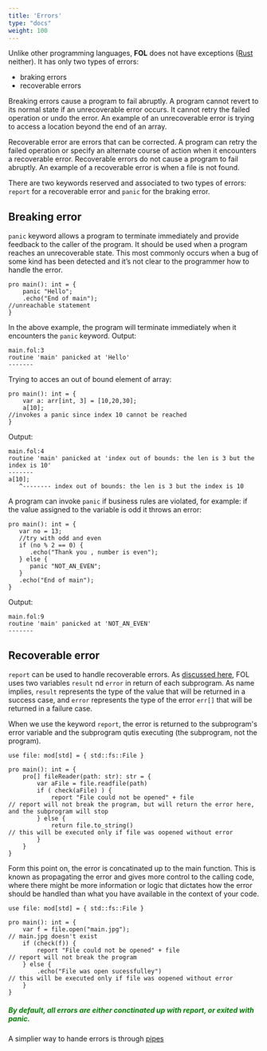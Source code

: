```yaml
---
title: 'Errors'
type: "docs"
weight: 100
---
```

Unlike other programming languages, **FOL** does not have exceptions ([Rust](https://doc.rust-lang.org/book/ch09-00-error-handling.html) neither). It has only two types of errors:
- braking errors
- recoverable errors

Breaking errors cause a program to fail abruptly. A program cannot revert to its normal state if an unrecoverable error occurs. It cannot retry the failed operation or undo the error. An example of an unrecoverable error is trying to access a location beyond the end of an array.

Recoverable error are errors that can be corrected. A program can retry the failed operation or specify an alternate course of action when it encounters a recoverable error. Recoverable errors do not cause a program to fail abruptly. An example of a recoverable error is when a file is not found.


There are two keywords reserved and associated to two types of errors: `report` for a recoverable error and `panic` for the braking error. 

## Breaking error

`panic` keyword allows a program to terminate immediately and provide feedback to the caller of the program. It should be used when a program reaches an unrecoverable state. This most commonly occurs when a bug of some kind has been detected and it’s not clear to the programmer how to handle the error.

```
pro main(): int = {
    panic "Hello";
    .echo("End of main");                                                       //unreachable statement
}
```

In the above example, the program will terminate immediately when it encounters the `panic` keyword.
Output:
```
main.fol:3
routine 'main' panicked at 'Hello'
-------
```

Trying to acces an out of bound element of array:
```
pro main(): int = {
    var a: arr[int, 3] = [10,20,30];
    a[10];                                                                      //invokes a panic since index 10 cannot be reached
}
```
Output:
```
main.fol:4
routine 'main' panicked at 'index out of bounds: the len is 3 but the index is 10'
-------
a[10];
   ^-------- index out of bounds: the len is 3 but the index is 10

```
A program can invoke `panic` if business rules are violated, for example: if the value assigned to the variable is odd it throws an error:
```
pro main(): int = {
   var no = 13; 
   //try with odd and even
   if (no % 2 == 0) {
      .echo("Thank you , number is even");
   } else {
      panic "NOT_AN_EVEN"; 
   }
   .echo("End of main");
}
```

Output:
```
main.fol:9
routine 'main' panicked at 'NOT_AN_EVEN'
-------
```


## Recoverable error

`report` can be used to handle recoverable errors. As [discussed here](/docs/spec/functions/#return), FOL uses two variables `result` nd `error` in return of each subprogram. As name implies, `result` represents the type of the value that will be returned in a success case, and `error` represents the type of the error `err[]` that will be returned in a failure case.

When we use the keyword `report`, the error is returned to the subprogram's error variable and the subprogram qutis executing (the subprogram, not the program).
```
use file: mod[std] = { std::fs::File }

pro main(): int = {
    pro[] fileReader(path: str): str = {
        var aFile = file.readfile(path)
        if ( check(aFile) ) {
            report "File could not be opened" + file                        // report will not break the program, but will return the error here, and the subprogram will stop
        } else {
            return file.to_string()                                         // this will be executed only if file was oopened without error
        }
    }
}
```

Form this point on, the error is concatinated up to the main function. This is known as propagating the error and gives more control to the calling code, where there might be more information or logic that dictates how the error should be handled than what you have available in the context of your code.

```
use file: mod[std] = { std::fs::File }

pro main(): int = {
    var f = file.open("main.jpg");                                           // main.jpg doesn't exist
    if (check(f)) {
        report "File could not be opened" + file                             // report will not break the program
    } else {
        .echo("File was open sucessfulley")                                  // this will be executed only if file was oopened without error
    }
}
```

<h5 style="color:green; !important;">
By default, all errors are either conctinated up with report, or exited with panic.
</h5>

A simplier way to hande errors is through [pipes](/docs/spec/pipes)
